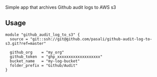 Simple app that archives Github audit logs to AWS s3

## Usage

```hcl
module "github_audit_log_to_s3" {
  source = "git::ssh://git@github.com/pasali/github-audit-log-to-s3.git?ref=master"
  
  github_org    = "my_org"
  github_token  = "ghp_xxxxxxxxxxxxxxxxxxx"
  bucket_name   = "my-log-bucket"
  folder_prefix = "Github/Audit"
}
```